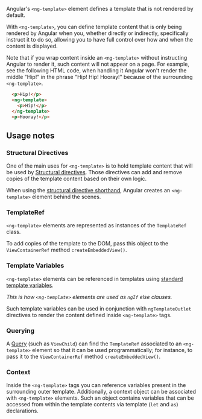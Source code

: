 Angular's `<ng-template>` element defines a template that is not rendered by default.

With `<ng-template>`, you can define template content that is only being rendered by Angular when
you, whether directly or indirectly, specifically instruct it to do so, allowing you to have full
control over how and when the content is displayed.

<div class="alter is-helpful">

  Note that if you wrap content inside an `<ng-template>` without instructing Angular to render it,
  such content will not appear on a page. For example, see the following HTML code, when handling it
  Angular won't render the middle "Hip!" in the phrase "Hip! Hip! Hooray!" because of the
  surrounding `<ng-template>`.

  ```html
    <p>Hip!</p>
    <ng-template>
      <p>Hip!</p>
    </ng-template>
    <p>Hooray!</p>
  ```

</div>


## Usage notes

### Structural Directives

One of the main uses for `<ng-template>` is to hold template content that will be used
by [Structural directives](guide/directives/structural-directives). Those directives can add and remove copies
of the template content based on their own logic.

When using
the [structural directive shorthand](guide/directives/structural-directives#structural-directive-shorthand),
Angular creates an `<ng-template>` element behind the scenes.

### TemplateRef

`<ng-template>` elements are represented as instances of the `TemplateRef` class.

To add copies of the template to the DOM, pass this object to the `ViewContainerRef`
method `createEmbeddedView()`.

### Template Variables

`<ng-template>` elements can be referenced in templates
using [standard template variables](guide/templates/reference-variables#how-angular-assigns-values-to-template-variables).

*This is how `<ng-template>` elements are used as `ngIf` else clauses.*

Such template variables can be used in conjunction with `ngTemplateOutlet` directives to render the
content defined inside `<ng-template>` tags.

### Querying

A [Query](api/core/Query) \(such as `ViewChild`\) can find the `TemplateRef` associated to
an `<ng-template>` element so that it can be used programmatically; for instance, to pass it to
the `ViewContainerRef` method `createEmbeddedView()`.

### Context

Inside the `<ng-template>` tags you can reference variables present in the surrounding outer
template.
Additionally, a context object can be associated with `<ng-template>` elements.
Such an object contains variables that can be accessed from within the template contents via
template \(`let` and `as`\) declarations.

